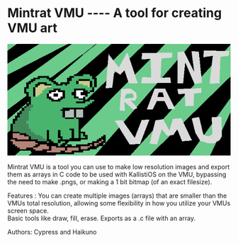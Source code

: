 # Mintrat VMU ---- A tool for creating VMU art
![alt text](https://github.com/cypressru/mintrat-vmu/blob/main/mintratvmu.png?raw=true)

Mintrat VMU is a tool you can use to make low resolution images and export them as arrays in C code to be used with KallistiOS on the VMU, bypassing the need to make .pngs, or making a 1 bit bitmap (of an exact filesize).

Features :
You can create multiple images (arrays) that are smaller than the VMUs total resolution, allowing some flexibility in how you utilize your VMUs screen space.  
Basic tools like draw, fill, erase.
Exports as a .c file with an array.






Authors: Cypress and Haikuno
